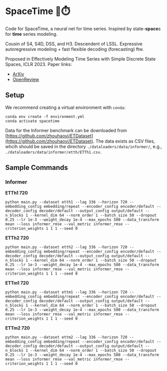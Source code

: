 # SpaceTime 🌌⏱️
Code for SpaceTime, a neural net for time series. Inspired by state-**space**s for **time** series modeling.

Cousin of S4, S4D, DSS, and H3. Descendent of LSSL. Expressive autoregressive modeling + fast flexible decoding (forecasting) ftw. 

Proposed in Effectively Modeling Time Series with Simple Discrete State Spaces, ICLR 2023. Paper links:     
* [ArXiv]()   
* [OpenReview](https://openreview.net/forum?id=2EpjkjzdCAa&referrer=%5BAuthor%20Console%5D(%2Fgroup%3Fid%3DICLR.cc%2F2023%2FConference%2FAuthors%23your-submissions))  

## Setup

We recommend creating a virtual environment with `conda`:  
```
conda env create -f environment.yml
conda activate spacetime
```

Data for the Informer benchmark can be downloaded from [https://github.com/zhouhaoyi/ETDataset](https://github.com/zhouhaoyi/ETDataset). The data exists as CSV files, whcih should be saved in the directory `./dataloaders/data/informer/`, e.g., `./dataloaders/data/informer/etth/ETTh1.csv`.

## Sample Commands  

### Informer

**ETTh1 720**  
```
python main.py --dataset etth1 --lag 336 --horizon 720 --embedding_config embedding/repeat --encoder_config encoder/default --decoder_config decoder/default --output_config output/default --n_blocks 1 --kernel_dim 64 --norm_order 1 --batch_size 50 --dropout 0.25 --lr 1e-3 --weight_decay 1e-4 --max_epochs 500 --data_transform mean --loss informer_rmse --val_metric informer_rmse --criterion_weights 1 1 1 --seed 0 
```

**ETTh2 720**  
```
python main.py --dataset etth2 --lag 336 --horizon 720 --embedding_config embedding/repeat --encoder_config encoder/default --decoder_config decoder/default --output_config output/default --n_blocks 1 --kernel_dim 64 --norm_order 1 --batch_size 50 --dropout 0.25 --lr 1e-3 --weight_decay 1e-4 --max_epochs 500 --data_transform mean --loss informer_rmse --val_metric informer_rmse --criterion_weights 1 1 1 --seed 0 
```

**ETTm1 720**  
```
python main.py --dataset ettm1 --lag 336 --horizon 720 --embedding_config embedding/repeat --encoder_config encoder/default --decoder_config decoder/default --output_config output/default --n_blocks 1 --kernel_dim 64 --norm_order 1 --batch_size 50 --dropout 0.25 --lr 1e-3 --weight_decay 1e-4 --max_epochs 500 --data_transform mean --loss informer_rmse --val_metric informer_rmse --criterion_weights 1 1 1 --seed 0 
```

**ETTm2 720**  
```
python main.py --dataset ettm2 --lag 336 --horizon 720 --embedding_config embedding/repeat --encoder_config encoder/default --decoder_config decoder/default --output_config output/default --n_blocks 1 --kernel_dim 64 --norm_order 1 --batch_size 50 --dropout 0.25 --lr 1e-3 --weight_decay 1e-4 --max_epochs 500 --data_transform mean --loss informer_rmse --val_metric informer_rmse --criterion_weights 1 1 1 --seed 0 
```
